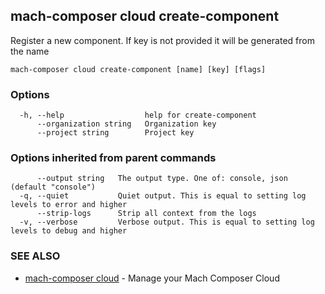 ## mach-composer cloud create-component

Register a new component. If key is not provided it will be generated from the name

```
mach-composer cloud create-component [name] [key] [flags]
```

### Options

```
  -h, --help                  help for create-component
      --organization string   Organization key
      --project string        Project key
```

### Options inherited from parent commands

```
      --output string   The output type. One of: console, json (default "console")
  -q, --quiet           Quiet output. This is equal to setting log levels to error and higher
      --strip-logs      Strip all context from the logs
  -v, --verbose         Verbose output. This is equal to setting log levels to debug and higher
```

### SEE ALSO

* [mach-composer cloud](mach-composer_cloud.md)	 - Manage your Mach Composer Cloud

